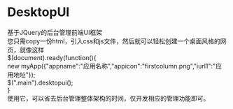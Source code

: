 # DesktopUI
基于JQuery的后台管理前端UI框架<br>
您只需copy一份html，引入css和js文件，然后就可以轻松创建一个桌面风格的网页，就像这样<br>
$(document).ready(function(){<br>
	  new myApp({"appname":"应用名称","appicon":"firstcolumn.png","iurl1":"应用地址"});<br>
	  $(".main").desktopui();<br>
	  }<br>
	  使用它，可以省去后台管理整体架构的时间，仅开发相应的管理功能即可。<br>
	 
